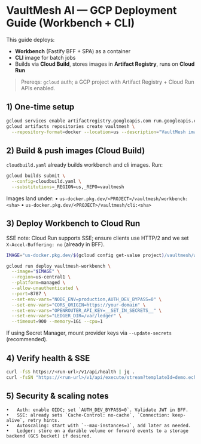 # VaultMesh AI — GCP Deployment Guide (Workbench + CLI)

This guide deploys:

- **Workbench** (Fastify BFF + SPA) as a container
- **CLI** image for batch jobs
- Builds via **Cloud Build**, stores images in **Artifact Registry**, runs on **Cloud Run**

> Prereqs: `gcloud` auth; a GCP project with Artifact Registry + Cloud Run APIs enabled.

## 1) One-time setup

```bash
gcloud services enable artifactregistry.googleapis.com run.googleapis.com cloudbuild.googleapis.com
gcloud artifacts repositories create vaultmesh \
  --repository-format=docker --location=us --description="VaultMesh images"
```

## 2) Build & push images (Cloud Build)

`cloudbuild.yaml` already builds workbench and cli images. Run:

```bash
gcloud builds submit \
  --config=cloudbuild.yaml \
  --substitutions=_REGION=us,_REPO=vaultmesh
```

Images land under:
• `us-docker.pkg.dev/<PROJECT>/vaultmesh/workbench:<sha>`
• `us-docker.pkg.dev/<PROJECT>/vaultmesh/cli:<sha>`

## 3) Deploy Workbench to Cloud Run

SSE note: Cloud Run supports SSE; ensure clients use HTTP/2 and we set `X-Accel-Buffering: no` (already in BFF).

```bash
IMAGE="us-docker.pkg.dev/$(gcloud config get-value project)/vaultmesh/workbench:$(git rev-parse --short HEAD)"

gcloud run deploy vaultmesh-workbench \
  --image="$IMAGE" \
  --region=us-central1 \
  --platform=managed \
  --allow-unauthenticated \
  --port=8787 \
  --set-env-vars="NODE_ENV=production,AUTH_DEV_BYPASS=0" \
  --set-env-vars="CORS_ORIGIN=https://your-domain" \
  --set-env-vars="OPENROUTER_API_KEY=__SET_IN_SECRETS__" \
  --set-env-vars="LEDGER_DIR=/var/ledger" \
  --timeout=900 --memory=1Gi --cpu=1
```

If using Secret Manager, mount provider keys via `--update-secrets` (recommended).

## 4) Verify health & SSE

```bash
curl -fsS https://<run-url>/v1/api/health | jq .
curl -fsSN "https://<run-url>/v1/api/execute/stream?templateId=demo.echo&args=%7B%22message%22%3A%22hi%22%7D" | head -n 10
```

## 5) Security & scaling notes

    •	Auth: enable OIDC; set `AUTH_DEV_BYPASS=0`. Validate JWT in BFF.
    •	SSE: already sets `Cache-Control: no-cache`, `Connection: keep-alive`, retry hints.
    •	Autoscaling: start with `--max-instances=3`, add later as needed.
    •	Ledger: store on a durable volume or forward events to a storage backend (GCS bucket) if desired.
